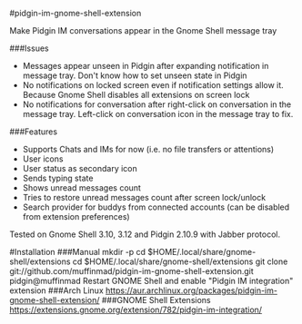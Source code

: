 #pidgin-im-gnome-shell-extension

Make Pidgin IM conversations appear in the Gnome Shell message tray

###Issues
- Messages appear unseen in Pidgin after expanding notification in message tray. Don't know how to set unseen state in Pidgin
- No notifications on locked screen even if notification settings allow it. Because Gnome Shell disables all extensions on screen lock
- No notifications for conversation after right-click on conversation in the message tray. Left-click on conversation icon in the message tray to fix.

###Features
- Supports Chats and IMs for now (i.e. no file transfers or attentions)
- User icons
- User status as secondary icon
- Sends typing state
- Shows unread messages count
- Tries to restore unread messages count after screen lock/unlock
- Search provider for buddys from connected accounts (can be disabled from extension preferences)

Tested on Gnome Shell 3.10, 3.12 and Pidgin 2.10.9 with Jabber protocol.

#Installation
###Manual
    mkdir -p cd $HOME/.local/share/gnome-shell/extensions
    cd $HOME/.local/share/gnome-shell/extensions
    git clone git://github.com/muffinmad/pidgin-im-gnome-shell-extension.git pidgin@muffinmad
Restart GNOME Shell and enable "Pidgin IM integration" extension
###Arch Linux
https://aur.archlinux.org/packages/pidgin-im-gnome-shell-extension/
###GNOME Shell Extensions
https://extensions.gnome.org/extension/782/pidgin-im-integration/
